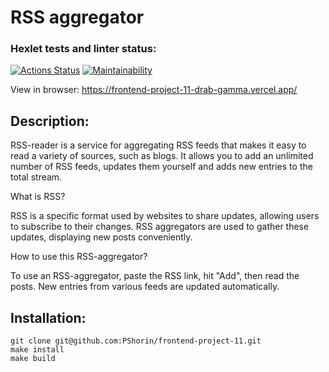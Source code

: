 # RSS aggregator

### Hexlet tests and linter status:

[![Actions Status](https://github.com/PShorin/frontend-project-11/workflows/hexlet-check/badge.svg)](https://github.com/PShorin/frontend-project-11/actions)
[![Maintainability](https://api.codeclimate.com/v1/badges/08694c98127775729a00/maintainability)](https://codeclimate.com/github/PShorin/frontend-project-11/maintainability)

View in browser: <a href="https://frontend-project-11-drab-gamma.vercel.app/" target="_blank">https://frontend-project-11-drab-gamma.vercel.app/</a>

## Description:

RSS-reader is a service for aggregating RSS feeds that makes it easy to read a variety of sources, such as blogs. It allows you to add an unlimited number of RSS feeds, updates them yourself and adds new entries to the total stream.

What is RSS?

RSS is a specific format used by websites to share updates, allowing users to subscribe to their changes. RSS aggregators are used to gather these updates, displaying new posts conveniently.

How to use this RSS-aggregator?

To use an RSS-aggregator, paste the RSS link, hit "Add", then read the posts. New entries from various feeds are updated automatically.

## Installation:

```
git clone git@github.com:PShorin/frontend-project-11.git
make install
make build
```
